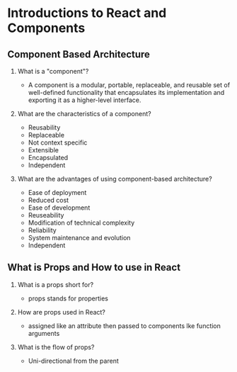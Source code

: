 # Introductions to React and Components

## Component Based Architecture

1. What is a "component"?
    * A component is a modular, portable, replaceable, and reusable set of well-defined functionality that encapsulates its implementation and exporting it as a higher-level interface.

1. What are the characteristics of a component?
    * Reusability
    * Replaceable
    * Not context specific
    * Extensible
    * Encapsulated
    * Independent

1. What are the advantages of using component-based architecture?
    * Ease of deployment
    * Reduced cost
    * Ease of development
    * Reuseability
    * Modification of technical complexity
    * Reliability
    * System maintenance and evolution
    * Independent

## What is Props and How to use in React

1. What is a props short for?
    * props stands for properties

1. How are props used in React?
    * assigned like an attribute then passed to components lke function arguments

1. What is the flow of props?
    * Uni-directional from the parent

